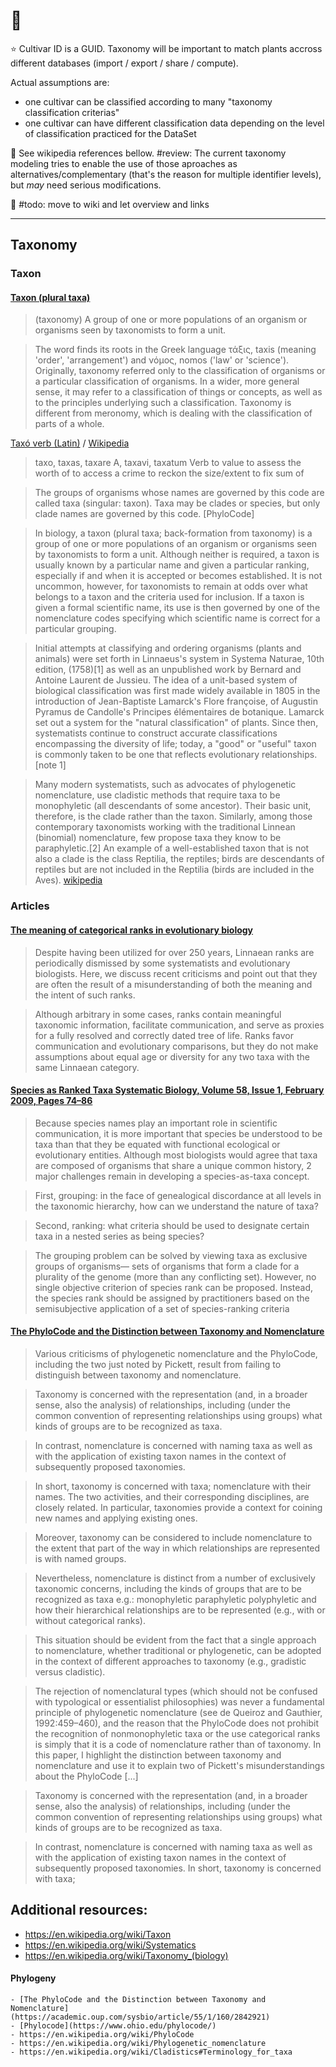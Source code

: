 # 🚧

⭐ Cultivar ID is a GUID. Taxonomy will be important to match plants accross different databases (import / export / share / compute).  

Actual assumptions are:
- one cultivar can be classified according to many "taxonomy classification criterias"
- one cultivar can have different classification data depending on the level of classification practiced for the DataSet

🚧 See wikipedia references bellow. #review: The current taxonomy modeling tries to enable the use of those aproaches as alternatives/complementary (that's the reason for multiple identifier levels), but *may* need serious modifications.

🚧 #todo: move to wiki and let overview and links

-------------

## Taxonomy
### Taxon
#### [Taxon (plural taxa)](https://en.wiktionary.org/wiki/taxon)
> (taxonomy) A group of one or more populations of an organism or organisms seen by taxonomists to form a unit.

> The word finds its roots in the Greek language τάξις, taxis (meaning 'order', 'arrangement') and νόμος, nomos ('law' or 'science'). Originally, taxonomy referred only to the classification of organisms or a particular classification of organisms. In a wider, more general sense, it may refer to a classification of things or concepts, as well as to the principles underlying such a classification. Taxonomy is different from meronomy, which is dealing with the classification of parts of a whole.

[Taxó verb (Latin)](https://www.latin-is-simple.com/en/vocabulary/verb/6671/) / [Wikipedia](https://en.wiktionary.org/wiki/taxo#Latin)
> taxo, taxas, taxare A, taxavi, taxatum Verb
> to value
> to assess the worth of
> to access a crime
> to reckon the size/extent
> to fix sum of

> The groups of organisms whose names are governed by this code are called taxa (singular: taxon). Taxa may be clades or species, but only clade names are governed by this code.
> [PhyloCode]


> In biology, a taxon (plural taxa; back-formation from taxonomy) is a group of one or more populations of an organism or organisms seen by taxonomists to form a unit. Although neither is required, a taxon is usually known by a particular name and given a particular ranking, especially if and when it is accepted or becomes established. It is not uncommon, however, for taxonomists to remain at odds over what belongs to a taxon and the criteria used for inclusion. If a taxon is given a formal scientific name, its use is then governed by one of the nomenclature codes specifying which scientific name is correct for a particular grouping.

> Initial attempts at classifying and ordering organisms (plants and animals) were set forth in Linnaeus's system in Systema Naturae, 10th edition, (1758)[1] as well as an unpublished work by Bernard and Antoine Laurent de Jussieu. The idea of a unit-based system of biological classification was first made widely available in 1805 in the introduction of Jean-Baptiste Lamarck's Flore françoise, of Augustin Pyramus de Candolle's Principes élémentaires de botanique. Lamarck set out a system for the "natural classification" of plants. Since then, systematists continue to construct accurate classifications encompassing the diversity of life; today, a "good" or "useful" taxon is commonly taken to be one that reflects evolutionary relationships.[note 1]

> Many modern systematists, such as advocates of phylogenetic nomenclature, use cladistic methods that require taxa to be monophyletic (all descendants of some ancestor). Their basic unit, therefore, is the clade rather than the taxon. Similarly, among those contemporary taxonomists working with the traditional Linnean (binomial) nomenclature, few propose taxa they know to be paraphyletic.[2] An example of a well-established taxon that is not also a clade is the class Reptilia, the reptiles; birds are descendants of reptiles but are not included in the Reptilia (birds are included in the Aves).
> [wikipedia](https://en.wikipedia.org/wiki/Taxon)


### Articles
#### [The meaning of categorical ranks in evolutionary biology](https://link.springer.com/article/10.1007/s13127-016-0263-9)
> Despite having been utilized for over 250 years, Linnaean ranks are periodically dismissed by some systematists and evolutionary biologists. Here, we discuss recent criticisms and point out that they are often the result of a misunderstanding of both the meaning and the intent of such ranks. 

>Although arbitrary in some cases, ranks contain meaningful taxonomic information, facilitate communication, and serve as proxies for a fully resolved and correctly dated tree of life. Ranks favor communication and evolutionary comparisons, but they do not make assumptions about equal age or diversity for any two taxa with the same Linnaean category.

#### [Species as Ranked Taxa Systematic Biology, Volume 58, Issue 1, February 2009, Pages 74–86](https://academic.oup.com/sysbio/article/58/1/74/1676101)
>Because species names play an important role in scientific communication, it is more important that species be understood to be taxa than that they be equated with functional ecological or evolutionary entities. Although most biologists would agree that taxa are composed of organisms that share a unique common history, 2 major challenges remain in developing a species-as-taxa concept. 

>First, grouping: in the face of genealogical discordance at all levels in the taxonomic hierarchy, how can we understand the nature of taxa? 

>Second, ranking: what criteria should be used to designate certain taxa in a nested series as being species? 

>The grouping problem can be solved by viewing taxa as exclusive groups of organisms— sets of organisms that form a clade for a plurality of the genome (more than any conflicting set). However, no single objective criterion of species rank can be proposed. Instead, the species rank should be assigned by practitioners based on the semisubjective application of a set of species-ranking criteria

#### [The PhyloCode and the Distinction between Taxonomy and Nomenclature](https://academic.oup.com/sysbio/article/55/1/160/2842921)
>Various criticisms of phylogenetic nomenclature and the PhyloCode, including the two just noted by Pickett, result from failing to distinguish between taxonomy and nomenclature. 
 
>Taxonomy is concerned with the representation (and, in a broader sense, also the analysis) of relationships, including (under the common convention of representing relationships using groups) what kinds of groups are to be recognized as taxa. 

>In contrast, nomenclature is concerned with naming taxa as well as with the application of existing taxon names in the context of subsequently proposed taxonomies. 

>In short, taxonomy is concerned with taxa; nomenclature with their names. The two activities, and their corresponding disciplines, are closely related. 
In particular, taxonomies provide a context for coining new names and applying existing ones. 

>Moreover, taxonomy can be considered to include nomenclature to the extent that part of the way in which relationships are represented is with named groups. 

>Nevertheless, nomenclature is distinct from a number of exclusively taxonomic concerns, including the kinds of groups that are to be recognized as taxa 
e.g.:
monophyletic
paraphyletic
polyphyletic
>and how their hierarchical relationships are to be represented (e.g., 
with or without categorical ranks). 
 
>This situation should be evident from the fact that a single approach to nomenclature, whether traditional or phylogenetic, can be adopted in the context of different approaches to taxonomy (e.g., gradistic versus cladistic).

>The rejection of nomenclatural types (which should not be confused with typological or essentialist philosophies) was never a fundamental principle of phylogenetic nomenclature (see de Queiroz and Gauthier, 1992:459–460), and the reason that the PhyloCode does not prohibit the recognition of nonmonophyletic taxa or the use categorical ranks is simply that it is a code of nomenclature rather than of taxonomy. In this paper, I highlight the distinction between taxonomy and nomenclature and use it to explain two of Pickett's misunderstandings about the PhyloCode
>[...]

>Taxonomy is concerned with the representation (and, in a broader sense, also the analysis) of relationships, including (under the common convention of representing relationships using groups) what kinds of groups are to be recognized as taxa. 

>In contrast, nomenclature is concerned with naming taxa as well as with the application of existing taxon names in the context of subsequently proposed taxonomies. In short, taxonomy is concerned with taxa;

## Additional resources:
- https://en.wikipedia.org/wiki/Taxon
- https://en.wikipedia.org/wiki/Systematics
- https://en.wikipedia.org/wiki/Taxonomy_(biology)

#### Phylogeny
    - [The PhyloCode and the Distinction between Taxonomy and Nomenclature](https://academic.oup.com/sysbio/article/55/1/160/2842921)  
    - [Phylocode](https://www.ohio.edu/phylocode/)
    - https://en.wikipedia.org/wiki/PhyloCode
    - https://en.wikipedia.org/wiki/Phylogenetic_nomenclature
    - https://en.wikipedia.org/wiki/Cladistics#Terminology_for_taxa